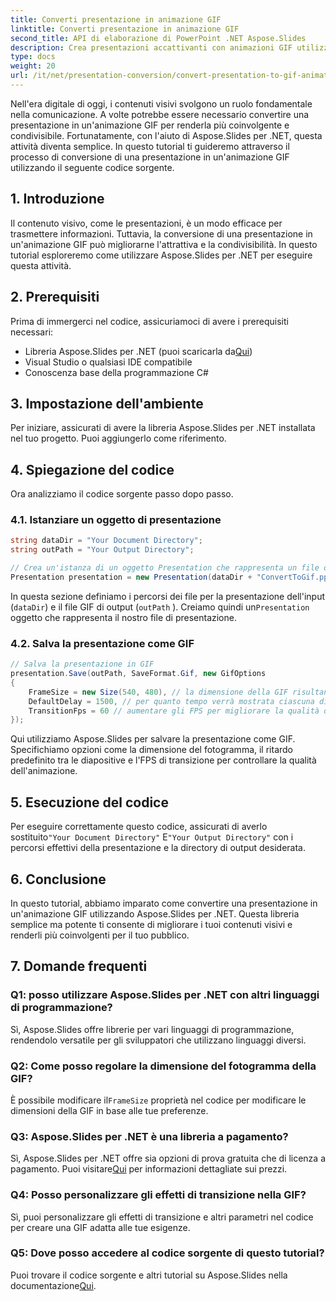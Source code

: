 ```yaml
---
title: Converti presentazione in animazione GIF
linktitle: Converti presentazione in animazione GIF
second_title: API di elaborazione di PowerPoint .NET Aspose.Slides
description: Crea presentazioni accattivanti con animazioni GIF utilizzando Aspose.Slides per .NET. Trasforma le diapositive statiche in esperienze visive dinamiche.
type: docs
weight: 20
url: /it/net/presentation-conversion/convert-presentation-to-gif-animation/
---
```


Nell'era digitale di oggi, i contenuti visivi svolgono un ruolo fondamentale nella comunicazione. A volte potrebbe essere necessario convertire una presentazione in un'animazione GIF per renderla più coinvolgente e condivisibile. Fortunatamente, con l'aiuto di Aspose.Slides per .NET, questa attività diventa semplice. In questo tutorial ti guideremo attraverso il processo di conversione di una presentazione in un'animazione GIF utilizzando il seguente codice sorgente.

## 1. Introduzione

Il contenuto visivo, come le presentazioni, è un modo efficace per trasmettere informazioni. Tuttavia, la conversione di una presentazione in un'animazione GIF può migliorarne l'attrattiva e la condivisibilità. In questo tutorial esploreremo come utilizzare Aspose.Slides per .NET per eseguire questa attività.

## 2. Prerequisiti

Prima di immergerci nel codice, assicuriamoci di avere i prerequisiti necessari:

-  Libreria Aspose.Slides per .NET (puoi scaricarla da[Qui](https://releases.aspose.com/slides/net/))
- Visual Studio o qualsiasi IDE compatibile
- Conoscenza base della programmazione C#

## 3. Impostazione dell'ambiente

Per iniziare, assicurati di avere la libreria Aspose.Slides per .NET installata nel tuo progetto. Puoi aggiungerlo come riferimento.

## 4. Spiegazione del codice

Ora analizziamo il codice sorgente passo dopo passo.

### 4.1. Istanziare un oggetto di presentazione

```csharp
string dataDir = "Your Document Directory";
string outPath = "Your Output Directory";

// Crea un'istanza di un oggetto Presentation che rappresenta un file di presentazione
Presentation presentation = new Presentation(dataDir + "ConvertToGif.pptx");
```

In questa sezione definiamo i percorsi dei file per la presentazione dell'input (`dataDir`) e il file GIF di output (`outPath` ). Creiamo quindi un`Presentation` oggetto che rappresenta il nostro file di presentazione.

### 4.2. Salva la presentazione come GIF

```csharp
// Salva la presentazione in GIF
presentation.Save(outPath, SaveFormat.Gif, new GifOptions
{
    FrameSize = new Size(540, 480), // la dimensione della GIF risultante
    DefaultDelay = 1500, // per quanto tempo verrà mostrata ciascuna diapositiva prima di passare a quella successiva
    TransitionFps = 60 // aumentare gli FPS per migliorare la qualità dell'animazione di transizione
});
```

Qui utilizziamo Aspose.Slides per salvare la presentazione come GIF. Specifichiamo opzioni come la dimensione del fotogramma, il ritardo predefinito tra le diapositive e l'FPS di transizione per controllare la qualità dell'animazione.

## 5. Esecuzione del codice

 Per eseguire correttamente questo codice, assicurati di averlo sostituito`"Your Document Directory"` E`"Your Output Directory"` con i percorsi effettivi della presentazione e la directory di output desiderata.

## 6. Conclusione

In questo tutorial, abbiamo imparato come convertire una presentazione in un'animazione GIF utilizzando Aspose.Slides per .NET. Questa libreria semplice ma potente ti consente di migliorare i tuoi contenuti visivi e renderli più coinvolgenti per il tuo pubblico.

## 7. Domande frequenti

### Q1: posso utilizzare Aspose.Slides per .NET con altri linguaggi di programmazione?
Sì, Aspose.Slides offre librerie per vari linguaggi di programmazione, rendendolo versatile per gli sviluppatori che utilizzano linguaggi diversi.

### Q2: Come posso regolare la dimensione del fotogramma della GIF?
 È possibile modificare il`FrameSize` proprietà nel codice per modificare le dimensioni della GIF in base alle tue preferenze.

### Q3: Aspose.Slides per .NET è una libreria a pagamento?
 Sì, Aspose.Slides per .NET offre sia opzioni di prova gratuita che di licenza a pagamento. Puoi visitare[Qui](https://reference.aspose.com/slides/net/) per informazioni dettagliate sui prezzi.

### Q4: Posso personalizzare gli effetti di transizione nella GIF?
Sì, puoi personalizzare gli effetti di transizione e altri parametri nel codice per creare una GIF adatta alle tue esigenze.

### Q5: Dove posso accedere al codice sorgente di questo tutorial?
 Puoi trovare il codice sorgente e altri tutorial su Aspose.Slides nella documentazione[Qui](https://reference.aspose.com/slides/net/).